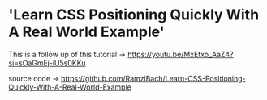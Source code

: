 

# 'Learn CSS Positioning Quickly With A Real World Example'

This is a follow up of this tutorial -> https://youtu.be/MxEtxo_AaZ4?si=sOaGmEj-iU5s0KKu

source code -> https://github.com/RamziBach/Learn-CSS-Positioning-Quickly-With-A-Real-World-Example
